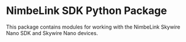 # NimbeLink SDK Python Package

This package contains modules for working with the NimbeLink Skywire Nano SDK
and Skywire Nano devices.
